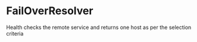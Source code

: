# FailOverResolver
Health checks the remote service and returns one host as per the selection criteria
